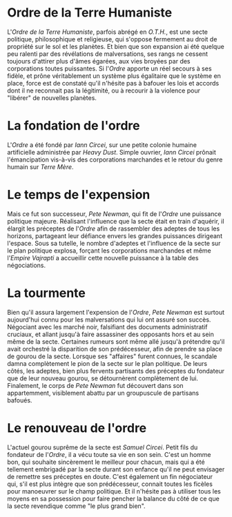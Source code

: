 # Ordre de la Terre Humaniste
L'*Ordre de la Terre Humaniste*, parfois abrégé en *O.T.H.*, est une secte politique, philosophique et religieuse, qui s'oppose fermement au droit de propriété sur le sol et les planètes. Et bien que son expansion ai été quelque peu ralenti par des révélations de malversations, ses rangs ne cessent toujours d'attirer plus d'âmes égarées, aux vies broyées par des corporations toutes puissantes.
Si l'*Ordre* apporte un réel secours à ses fidèle, et prône véritablement un système plus égalitaire que le système en place, force est de constaté qu'il n'hésite pas à bafouer les lois et accords dont il ne reconnait pas la légitimité, ou à recourir à la violence pour "libérer" de nouvelles planètes.

# La fondation de l'ordre
L'*Ordre* a été fondé par *Iann Circei*, sur une petite colonie humaine artificielle administrée par *Heavy Dust*. Simple ouvrier, *Iann Circei* prônait l'émancipation vis-à-vis des corporations marchandes et le retour du genre humain sur *Terre Mère*.

# Le temps de l'expension
Mais ce fut son successeur, *Pete Newman*, qui fit de l'*Ordre* une puissance politique majeure. Réalisant l'influence que la secte était en train d'aquérir, il élargit les préceptes de l'*Ordre* afin de rassembler des adeptes de tous les horizons, partageant leur défiance envers les grandes puissances dirigeant l'espace. Sous sa tutelle, le nombre d'adeptes et l'influence de la secte sur le plan politique explosa, forçant les corporations marchandes et même l'*Empire Vajrapti* a accueillir cette nouvelle puissance à la table des négociations. 

# La tourmente
Bien qu'il assura largement l'expension de l'*Ordre*, *Pete Newman* est surtout aujourd'hui connu pour les malversations qui lui ont assuré son succès. Négociant avec les marché noir, falsifiant des documents administratif cruciaux, et allant jusqu'à faire assassiner des opposants hors et au sein même de la secte. Certaines rumeurs sont même allé jusqu'à prétendre qu'il avait orchestré la disparition de son prédécesseur, afin de prendre sa place de gourou de la secte. Lorsque ses "affaires" furent connues, le scandale damna complètement le pion de la secte sur le plan politique.
De leurs côtés, les adeptes, bien plus fervents partisants des préceptes du fondateur que de leur nouveau gourou, se détournèrent complètement de lui. Finalement, le corps de *Pete Newman* fut découvert dans son appartemment, visiblement abattu par un groupuscule de partisans bafoués.

# Le renouveau de l'ordre
L'actuel gourou suprême de la secte est *Samuel Circei*. Petit fils du fondateur de l'*Ordre*, il a vécu toute sa vie en son sein. C'est un homme bon, qui souhaite sincèrement le meilleur pour chacun, mais qui a été tellement embrigadé par la secte durant son enfance qu'il ne peut envisager de remettre ses préceptes en doute. C'est également un fin négociateur qui, s'il est plus intègre que son prédécesseur, connait toutes les ficèles pour manoeuvrer sur le champ politique. Et il n'hésite pas à utiliser tous les moyens en sa possession pour faire pencher la balance du côté de ce que la secte revendique comme "le plus grand bien".
